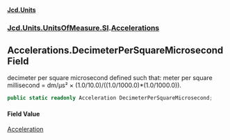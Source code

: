 #### [Jcd.Units](index.md 'index')
### [Jcd.Units.UnitsOfMeasure.SI](Jcd.Units.UnitsOfMeasure.SI.md 'Jcd.Units.UnitsOfMeasure.SI').[Accelerations](Accelerations.md 'Jcd.Units.UnitsOfMeasure.SI.Accelerations')

## Accelerations.DecimeterPerSquareMicrosecond Field

decimeter per square microsecond defined such that: meter per square millisecond = dm/μs² ×
(1.0/10.0)/((1.0/1000.0)*(1.0/1000.0)).

```csharp
public static readonly Acceleration DecimeterPerSquareMicrosecond;
```

#### Field Value
[Acceleration](Acceleration.md 'Jcd.Units.UnitTypes.Acceleration')